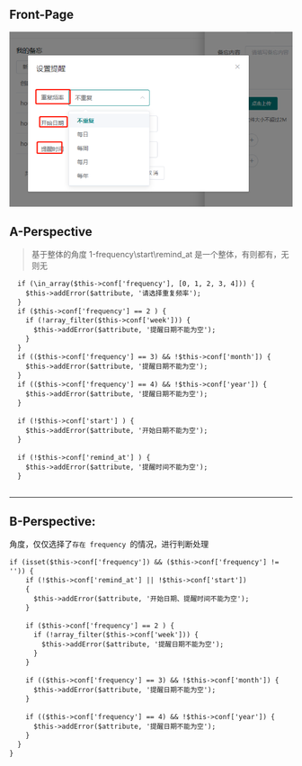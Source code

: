 
## Front-Page

![front-page-view](./images/diff-perspect.png)

## A-Perspective

> 基于整体的角度 1-frequency\start\remind_at 是一个整体，有则都有，无则无

```
  if (\in_array($this->conf['frequency'], [0, 1, 2, 3, 4])) {
	$this->addError($attribute, '请选择重复频率');
  }
  if ($this->conf['frequency'] == 2 ) {
	if (!array_filter($this->conf['week'])) {
	  $this->addError($attribute, '提醒日期不能为空');
	}
  }
  if (($this->conf['frequency'] == 3) && !$this->conf['month']) {
	$this->addError($attribute, '提醒日期不能为空');
  }
  if (($this->conf['frequency'] == 4) && !$this->conf['year']) {
	$this->addError($attribute, '提醒日期不能为空');
  }

  if (!$this->conf['start'] ) {
	$this->addError($attribute, '开始日期不能为空');
  }

  if (!$this->conf['remind_at'] ) {
	$this->addError($attribute, '提醒时间不能为空');
  }
  
```


----

## B-Perspective: 

角度，仅仅选择了`存在 frequency `的情况，进行判断处理

```
if (isset($this->conf['frequency']) && ($this->conf['frequency'] != '')) { 
	if (!$this->conf['remind_at'] || !$this->conf['start'])
	{
	  $this->addError($attribute, '开始日期、提醒时间不能为空');
	}

	if ($this->conf['frequency'] == 2 ) {
	  if (!array_filter($this->conf['week'])) {
		$this->addError($attribute, '提醒日期不能为空');
	  }
	}

	if (($this->conf['frequency'] == 3) && !$this->conf['month']) {
	  $this->addError($attribute, '提醒日期不能为空');
	}

	if (($this->conf['frequency'] == 4) && !$this->conf['year']) {
	  $this->addError($attribute, '提醒日期不能为空');
	}
  }
}

```

